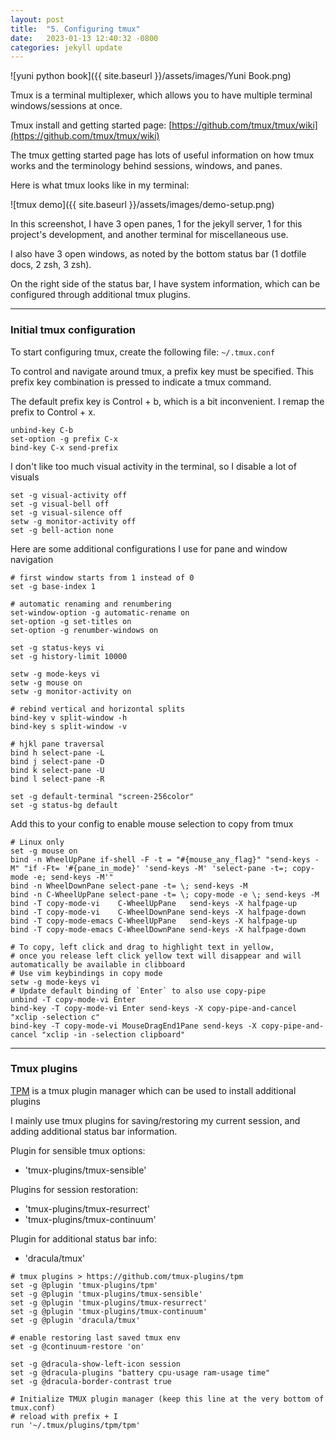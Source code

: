 ```yaml
---
layout: post
title:  "5. Configuring tmux"
date:   2023-01-13 12:40:32 -0800
categories: jekyll update
---
```


![yuni python book]({{ site.baseurl }}/assets/images/Yuni Book.png)

Tmux is a terminal multiplexer, which allows you to have multiple terminal windows/sessions at once.

Tmux install and getting started page: [https://github.com/tmux/tmux/wiki](https://github.com/tmux/tmux/wiki)

The tmux getting started page has lots of useful information on how tmux works and the terminology behind sessions, windows, and panes.

Here is what tmux looks like in my terminal:

![tmux demo]({{ site.baseurl }}/assets/images/demo-setup.png)

In this screenshot, I have 3 open panes, 1 for the jekyll server, 1 for this project's development, and another terminal for miscellaneous use.

I also have 3 open windows, as noted by the bottom status bar (1 dotfile docs, 2 zsh, 3 zsh).

On the right side of the status bar, I have system information, which can be configured through additional tmux plugins.

---

### Initial tmux configuration

To start configuring tmux, create the following file: `~/.tmux.conf`

To control and navigate around tmux, a prefix key must be specified. This prefix key combination is pressed to indicate a tmux command.

The default prefix key is Control + b, which is a bit inconvenient. I remap the prefix to Control + x.
```
unbind-key C-b
set-option -g prefix C-x
bind-key C-x send-prefix
```

I don't like too much visual activity in the terminal, so I disable a lot of visuals
```
set -g visual-activity off
set -g visual-bell off
set -g visual-silence off
setw -g monitor-activity off
set -g bell-action none
```

Here are some additional configurations I use for pane and window navigation
```
# first window starts from 1 instead of 0
set -g base-index 1

# automatic renaming and renumbering
set-window-option -g automatic-rename on
set-option -g set-titles on
set-option -g renumber-windows on

set -g status-keys vi
set -g history-limit 10000

setw -g mode-keys vi
setw -g mouse on
setw -g monitor-activity on

# rebind vertical and horizontal splits
bind-key v split-window -h
bind-key s split-window -v

# hjkl pane traversal
bind h select-pane -L
bind j select-pane -D
bind k select-pane -U
bind l select-pane -R

set -g default-terminal "screen-256color"
set -g status-bg default
```

Add this to your config to enable mouse selection to copy from tmux
```
# Linux only
set -g mouse on
bind -n WheelUpPane if-shell -F -t = "#{mouse_any_flag}" "send-keys -M" "if -Ft= '#{pane_in_mode}' 'send-keys -M' 'select-pane -t=; copy-mode -e; send-keys -M'"
bind -n WheelDownPane select-pane -t= \; send-keys -M
bind -n C-WheelUpPane select-pane -t= \; copy-mode -e \; send-keys -M
bind -T copy-mode-vi    C-WheelUpPane   send-keys -X halfpage-up
bind -T copy-mode-vi    C-WheelDownPane send-keys -X halfpage-down
bind -T copy-mode-emacs C-WheelUpPane   send-keys -X halfpage-up
bind -T copy-mode-emacs C-WheelDownPane send-keys -X halfpage-down

# To copy, left click and drag to highlight text in yellow, 
# once you release left click yellow text will disappear and will automatically be available in clibboard
# Use vim keybindings in copy mode
setw -g mode-keys vi
# Update default binding of `Enter` to also use copy-pipe
unbind -T copy-mode-vi Enter
bind-key -T copy-mode-vi Enter send-keys -X copy-pipe-and-cancel "xclip -selection c"
bind-key -T copy-mode-vi MouseDragEnd1Pane send-keys -X copy-pipe-and-cancel "xclip -in -selection clipboard"
```

---

### Tmux plugins

[TPM][tpm-gh] is a tmux plugin manager which can be used to install additional plugins

I mainly use tmux plugins for saving/restoring my current session, and adding additional status bar information.

Plugin for sensible tmux options:
- 'tmux-plugins/tmux-sensible'

Plugins for session restoration:
- 'tmux-plugins/tmux-resurrect'
- 'tmux-plugins/tmux-continuum'

Plugin for additional status bar info:
- 'dracula/tmux'

```
# tmux plugins > https://github.com/tmux-plugins/tpm
set -g @plugin 'tmux-plugins/tpm'
set -g @plugin 'tmux-plugins/tmux-sensible'
set -g @plugin 'tmux-plugins/tmux-resurrect'
set -g @plugin 'tmux-plugins/tmux-continuum'
set -g @plugin 'dracula/tmux'

# enable restoring last saved tmux env
set -g @continuum-restore 'on'

set -g @dracula-show-left-icon session
set -g @dracula-plugins "battery cpu-usage ram-usage time"
set -g @dracula-border-contrast true

# Initialize TMUX plugin manager (keep this line at the very bottom of tmux.conf)
# reload with prefix + I
run '~/.tmux/plugins/tpm/tpm'
```

[tpm-gh]: https://github.com/tmux-plugins/tpm
